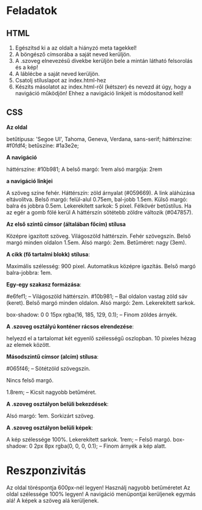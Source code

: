 # Feladatok

## HTML

1. Egészítsd ki a az oldalt a hiányzó meta tagekkel!
2. A böngésző címsorába a saját neved kerüljön.
3. A .szoveg elnevezésű divekbe kerüljön bele a mintán látható felsorolás és a kép!
4. A láblécbe a saját neved kerüljön.
5. Csatolj stíluslapot az index.html-hez
6. Készíts másolatot az index.html-ről (kétszer) és nevezd át úgy, hogy a navigáció működjön! Ehhez a navigáció linkjeit is módosítanod kell!

## CSS

**Az oldal**

betűtípusa: 'Segoe UI', Tahoma, Geneva, Verdana, sans-serif;
háttérszíne: #f0fdf4;
betűszíne: #1a3e2e;

**A navigáció**

háttérszíne: #10b981;
A belső margó: 1rem
alsó margója: 2rem

**a navigáció linkjei**

A szöveg színe fehér.
Háttérszín: zöld árnyalat (#059669).
A link aláhúzása eltávolítva.
Belső margó: felül-alul 0.75em, bal-jobb 1.5em.
Külső margó: balra és jobbra 0.5em.
Lekerekített sarkok: 5 pixel.
Félkövér betűstílus.
Ha az egér a gomb fölé kerül A háttérszín sötétebb zöldre változik (#047857).

**Az első szintű címsor (általában főcím) stílusa**

Középre igazított szöveg.
Világoszöld háttérszín.
Fehér szövegszín.
Belső margó minden oldalon 1.5em.
Alsó margó: 2em.
Betűméret: nagy (3em).

**A cikk (fő tartalmi blokk) stílusa**:

Maximális szélesség: 900 pixel.
Automatikus középre igazítás.
Belső margó balra-jobbra: 1em.

**Egy-egy szakasz formázása**:

#e6fef1; – Világoszöld háttérszín.
#10b981; – Bal oldalon vastag zöld sáv (keret).
Belső margó minden oldalon.
Alsó margó: 2em.
Lekerekített sarkok.

box-shadow: 0 0 15px rgba(16, 185, 129, 0.1); – Finom zöldes árnyék.

**A .szoveg osztályú konténer rácsos elrendezése**:

helyezd el a tartalomat két egyenlő szélességű oszlopban.
10 pixeles hézag az elemek között.

**Másodszintű címsor (alcím) stílusa**:

#065f46; – Sötétzöld szövegszín.

Nincs felső margó.

1.8rem; – Kicsit nagyobb betűméret.

**A .szoveg osztályon belüli bekezdések**:

Alsó margó: 1em.
Sorkizárt szöveg.

**A .szoveg osztályon belüli képek**:

A kép szélessége 100%.
Lekerekített sarkok.
1rem; – Felső margó.
box-shadow: 0 2px 8px rgba(0, 0, 0, 0.1); – Finom árnyék a kép alatt.
# Reszponzivitás

Az oldal  töréspontja 600px-nél legyen!
Használj nagyobb betűméretet
Az oldal szélessége 100% legyen!
A navigáció menüpontjai kerüljenek egymás alá!
A képek a szöveg alá kerüljenek.
